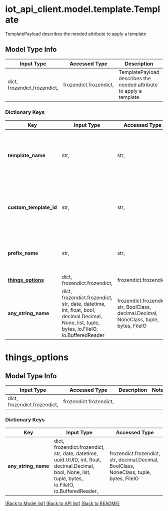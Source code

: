 # iot_api_client.model.template.Template

TemplatePayload describes the needed attribute to apply a template

## Model Type Info
Input Type | Accessed Type | Description | Notes
------------ | ------------- | ------------- | -------------
dict, frozendict.frozendict,  | frozendict.frozendict,  | TemplatePayload describes the needed attribute to apply a template | 

### Dictionary Keys
Key | Input Type | Accessed Type | Description | Notes
------------ | ------------- | ------------- | ------------- | -------------
**template_name** | str,  | str,  | The name of the directory on S3 bucket containing the template | 
**custom_template_id** | str,  | str,  | The name of the directory on S3 bucket containing the user&#x27;s template | [optional] 
**prefix_name** | str,  | str,  | The prefix to apply to the names of the generated resources | [optional] 
**[things_options](#things_options)** | dict, frozendict.frozendict,  | frozendict.frozendict,  |  | [optional] 
**any_string_name** | dict, frozendict.frozendict, str, date, datetime, int, float, bool, decimal.Decimal, None, list, tuple, bytes, io.FileIO, io.BufferedReader | frozendict.frozendict, str, BoolClass, decimal.Decimal, NoneClass, tuple, bytes, FileIO | any string name can be used but the value must be the correct type | [optional]

# things_options

## Model Type Info
Input Type | Accessed Type | Description | Notes
------------ | ------------- | ------------- | -------------
dict, frozendict.frozendict,  | frozendict.frozendict,  |  | 

### Dictionary Keys
Key | Input Type | Accessed Type | Description | Notes
------------ | ------------- | ------------- | ------------- | -------------
**any_string_name** | dict, frozendict.frozendict, str, date, datetime, uuid.UUID, int, float, decimal.Decimal, bool, None, list, tuple, bytes, io.FileIO, io.BufferedReader,  | frozendict.frozendict, str, decimal.Decimal, BoolClass, NoneClass, tuple, bytes, FileIO | any string name can be used but the value must be the correct type | [optional]

[[Back to Model list]](../../README.md#documentation-for-models) [[Back to API list]](../../README.md#documentation-for-api-endpoints) [[Back to README]](../../README.md)


